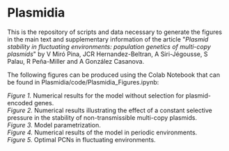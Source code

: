 # Plasmidia

This is the repository of scripts and data necessary to generate the figures in the main text and supplementary information of the article "_Plasmid stability in fluctuating environments: population genetics of multi-copy plasmids_" by V Miró Pina, JCR Hernandez-Beltran, A Siri-Jégousse, S Palau, R Peña-Miller and A González Casanova.

The following figures can be produced using the Colab Notebook that can be found in Plasmidia/code/Plasmidia_Figures.ipynb:

*Figure 1.* Numerical results for the model without selection for plasmid-encoded genes.  
*Figure 2.* Numerical results illustrating the effect of a constant selective pressure in the stability of non-transmissible multi-copy plasmids.  
*Figure 3.* Model parametrization.  
*Figure 4.* Numerical results of the model in periodic environments.  
*Figure 5.* Optimal PCNs in fluctuating environments.  

